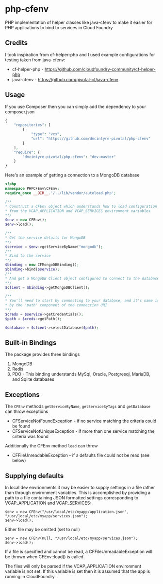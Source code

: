 # php-cfenv
PHP implementation of helper classes like java-cfenv to make it easier for PHP applications to bind to services in Cloud Foundry

## Credits
I took inspiration from cf-helper-php and I used example configurations for testing taken from java-cfenv:

* cf-helper-php - https://github.com/cloudfoundry-community/cf-helper-php
* java-cfenv - https://github.com/pivotal-cf/java-cfenv


## Usage
If you use Composer then you can simply add the dependency to your composer.json
```php
{
	"repositories": [
		{
			"type": "vcs",
			"url": "https://github.com/dmcintyre-pivotal/php-cfenv"
		}
	],
	"require": {
		"dmcintyre-pivotal/php-cfenv": "dev-master"
	}
}
```
Here's an example of getting a connection to a MongoDB database
```PHP
<?php
namespace PHPCFEnv\CFEnv;
require_once __DIR__.'/../lib/vendor/autoload.php';

/**
* Construct a CFEnv object which understands how to load configuration
* from the VCAP_APPLICATION and VCAP_SERVICES environment variables
**/
$env = new CFEnv();
$env->load();

/**
* Get the service details for MongoDB
**/
$service = $env->getServiceByName("mongodb");
/**
* Bind to the service
**/
$binding = new CFMongoDBBinding();
$binding->bind($service);
/** 
* And get a MongoDB Client object configured to connect to the database
**/
$client = $binding->getMongoDBClient();

/**
* You'll need to start by connecting to your database, and it's name is given
* by the 'path' component of the connection URI
**/
$creds = $service->getCredentials();
$path = $creds->getPath();

$database = $client->selectDatabase($path);
```
## Built-in Bindings
The package provides three bindings
1. MongoDB
2. Redis
3. PDO - This binding understands MySql, Oracle, Postgresql, MariaDB, and Sqlite databases

## Exceptions
The `CFEnv` methods `getServiceByName`, `getServiceByTags` and `getDatabase` can throw exceptions

 * CFServiceNotFoundException - if no service matching the criteria could be found
 * CFServiceNotUniqueException - if more than one service matching the criteria was found

 Additionally the CFEnv method `load` can throw

 * CFFileUnreadableException - if a defaults file could not be read (see below)

## Supplying defaults
In local dev envrionments it may be easier to supply settings in a file rather than through environment variables.
This is accomplished by providing a path to a file containing JSON formatted settings corresponding to VCAP_APPLICATION and VCAP_SERVICES:

```
$env = new CFEnv("/usr/local/etc/myapp/application.json", "/usr/local/etc/myapp/services.json");
$env->load();
```

Either file may be omitted (set to null)
```
$env = new CFEnv(null, "/usr/local/etc/myapp/services.json");
$env->load();
```

If a file is specified and cannot be read, a CFFileUnreadableException will be thrown when CFEnv::load() is called.

The files will only be parsed if the VCAP_APPLICATION environment variable is not set. If this variable is set then it is assumed that the app is running in CloudFoundry.